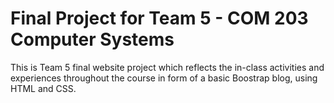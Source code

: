 # Final Project for Team 5 - COM 203 Computer Systems
This is Team 5 final website project which reflects the in-class activities and experiences throughout the course in form of a basic Boostrap blog, using HTML and CSS. 